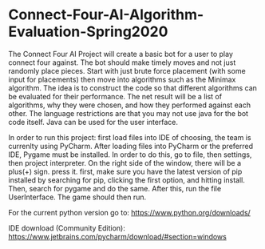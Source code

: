 # Connect-Four-AI-Algorithm-Evaluation-Spring2020
The Connect Four AI Project will create a basic bot for a user to play connect four against. The bot should make timely moves and not just randomly place pieces. Start with just brute force placement (with some input for placements) then move into algorithms such as the Minimax algorithm. The idea is to construct the code so that different algorithms can be evaluated for their performance. The net result will be a list of algorithms, why they were chosen, and how they performed against each other. The language restrictions are that you may not use java for the bot code itself. Java can be used for the user interface. 


In order to run this project: first load files into IDE of choosing, the team is currenlty using PyCharm. After loading files into PyCharm or the preferred IDE, Pygame must be installed. In order to do this, go to file, then settings, then project interpreter. On the right side of the window, there will be a plus(+) sign. press it. first, make sure you have the latest version of pip installed by searching for pip, clicking the first option, and hitting install. Then, search for pygame and do the same. After this, run the file UserInterface. The game should then run.

For the current python version go to: https://www.python.org/downloads/

IDE download (Community Edition): https://www.jetbrains.com/pycharm/download/#section=windows
